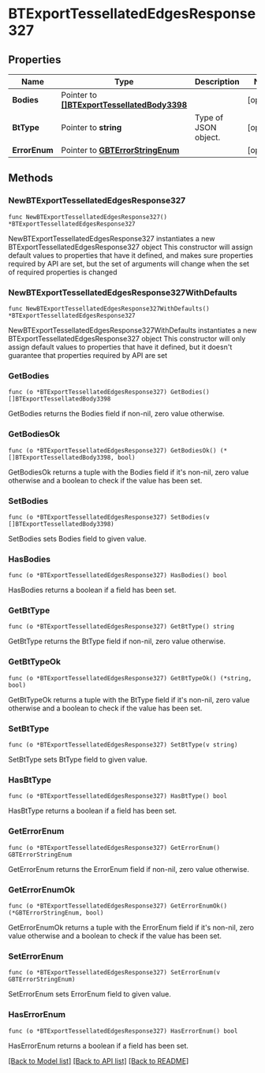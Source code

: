 # BTExportTessellatedEdgesResponse327

## Properties

Name | Type | Description | Notes
------------ | ------------- | ------------- | -------------
**Bodies** | Pointer to [**[]BTExportTessellatedBody3398**](BTExportTessellatedBody3398.md) |  | [optional] 
**BtType** | Pointer to **string** | Type of JSON object. | [optional] 
**ErrorEnum** | Pointer to [**GBTErrorStringEnum**](GBTErrorStringEnum.md) |  | [optional] 

## Methods

### NewBTExportTessellatedEdgesResponse327

`func NewBTExportTessellatedEdgesResponse327() *BTExportTessellatedEdgesResponse327`

NewBTExportTessellatedEdgesResponse327 instantiates a new BTExportTessellatedEdgesResponse327 object
This constructor will assign default values to properties that have it defined,
and makes sure properties required by API are set, but the set of arguments
will change when the set of required properties is changed

### NewBTExportTessellatedEdgesResponse327WithDefaults

`func NewBTExportTessellatedEdgesResponse327WithDefaults() *BTExportTessellatedEdgesResponse327`

NewBTExportTessellatedEdgesResponse327WithDefaults instantiates a new BTExportTessellatedEdgesResponse327 object
This constructor will only assign default values to properties that have it defined,
but it doesn't guarantee that properties required by API are set

### GetBodies

`func (o *BTExportTessellatedEdgesResponse327) GetBodies() []BTExportTessellatedBody3398`

GetBodies returns the Bodies field if non-nil, zero value otherwise.

### GetBodiesOk

`func (o *BTExportTessellatedEdgesResponse327) GetBodiesOk() (*[]BTExportTessellatedBody3398, bool)`

GetBodiesOk returns a tuple with the Bodies field if it's non-nil, zero value otherwise
and a boolean to check if the value has been set.

### SetBodies

`func (o *BTExportTessellatedEdgesResponse327) SetBodies(v []BTExportTessellatedBody3398)`

SetBodies sets Bodies field to given value.

### HasBodies

`func (o *BTExportTessellatedEdgesResponse327) HasBodies() bool`

HasBodies returns a boolean if a field has been set.

### GetBtType

`func (o *BTExportTessellatedEdgesResponse327) GetBtType() string`

GetBtType returns the BtType field if non-nil, zero value otherwise.

### GetBtTypeOk

`func (o *BTExportTessellatedEdgesResponse327) GetBtTypeOk() (*string, bool)`

GetBtTypeOk returns a tuple with the BtType field if it's non-nil, zero value otherwise
and a boolean to check if the value has been set.

### SetBtType

`func (o *BTExportTessellatedEdgesResponse327) SetBtType(v string)`

SetBtType sets BtType field to given value.

### HasBtType

`func (o *BTExportTessellatedEdgesResponse327) HasBtType() bool`

HasBtType returns a boolean if a field has been set.

### GetErrorEnum

`func (o *BTExportTessellatedEdgesResponse327) GetErrorEnum() GBTErrorStringEnum`

GetErrorEnum returns the ErrorEnum field if non-nil, zero value otherwise.

### GetErrorEnumOk

`func (o *BTExportTessellatedEdgesResponse327) GetErrorEnumOk() (*GBTErrorStringEnum, bool)`

GetErrorEnumOk returns a tuple with the ErrorEnum field if it's non-nil, zero value otherwise
and a boolean to check if the value has been set.

### SetErrorEnum

`func (o *BTExportTessellatedEdgesResponse327) SetErrorEnum(v GBTErrorStringEnum)`

SetErrorEnum sets ErrorEnum field to given value.

### HasErrorEnum

`func (o *BTExportTessellatedEdgesResponse327) HasErrorEnum() bool`

HasErrorEnum returns a boolean if a field has been set.


[[Back to Model list]](../README.md#documentation-for-models) [[Back to API list]](../README.md#documentation-for-api-endpoints) [[Back to README]](../README.md)


